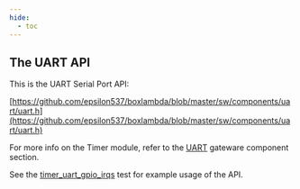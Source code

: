```yaml
---
hide:
  - toc
---
```


## The UART API

This is the UART Serial Port API:

[https://github.com/epsilon537/boxlambda/blob/master/sw/components/uart/uart.h](https://github.com/epsilon537/boxlambda/blob/master/sw/components/uart/uart.h)

For more info on the Timer module, refer to the [UART](components_uart.md#uart) gateware component section.

See the [timer_uart_gpio_irqs](https://github.com/epsilon537/boxlambda/blob/master/sw/projects/timer_uart_gpio_irqs/timer_uart_gpio_irqs.c) test for example usage of the API.

